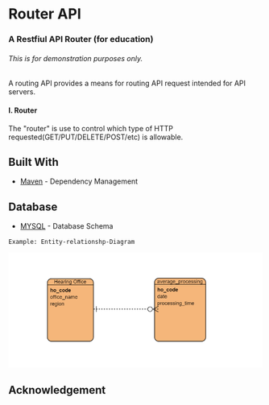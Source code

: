 

# Router API

### A Restfiul API Router (for education) 
###### This is for demonstration purposes only.
A routing API provides a means for routing API request intended for API servers. 
 


#### I. Router
The "router" is use to control which type of HTTP requested(GET/PUT/DELETE/POST/etc) is allowable.


## Built With 
   * [Maven](https://maven.apache.org/) - Dependency Management
        
 
 ## Database
     
   * [MYSQL](https://www.mysql.com/) - Database Schema
        
    Example: Entity-relationshp-Diagram
   ![Entity](SQL.PNG)
        
        
        
        
        
 
        
        
## Acknowledgement
